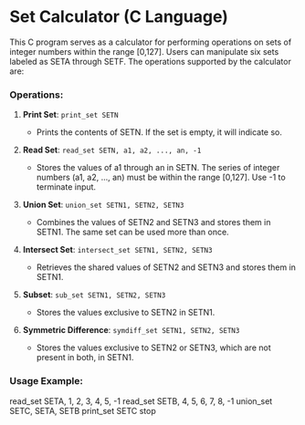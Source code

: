 # Set Calculator (C Language)

This C program serves as a calculator for performing operations on sets of integer numbers within the range [0,127]. Users can manipulate six sets labeled as SETA through SETF. The operations supported by the calculator are:

### Operations:

1. **Print Set**: `print_set SETN`
   - Prints the contents of SETN. If the set is empty, it will indicate so.

2. **Read Set**: `read_set SETN, a1, a2, ..., an, -1`
   - Stores the values of a1 through an in SETN. The series of integer numbers (a1, a2, ..., an) must be within the range [0,127]. Use -1 to terminate input.

3. **Union Set**: `union_set SETN1, SETN2, SETN3`
   - Combines the values of SETN2 and SETN3 and stores them in SETN1. The same set can be used more than once.

4. **Intersect Set**: `intersect_set SETN1, SETN2, SETN3`
   - Retrieves the shared values of SETN2 and SETN3 and stores them in SETN1.

5. **Subset**: `sub_set SETN1, SETN2, SETN3`
   - Stores the values exclusive to SETN2 in SETN1.

6. **Symmetric Difference**: `symdiff_set SETN1, SETN2, SETN3`
   - Stores the values exclusive to SETN2 or SETN3, which are not present in both, in SETN1.

### Usage Example:


read_set SETA, 1, 2, 3, 4, 5, -1
read_set SETB, 4, 5, 6, 7, 8, -1
union_set SETC, SETA, SETB
print_set SETC
stop

